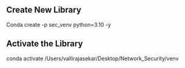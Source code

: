 ## Create New Library

Conda create -p sec_venv python=3.10 -y 

## Activate the Library 

conda activate /Users/vallirajasekar/Desktop/Network_Security/venv